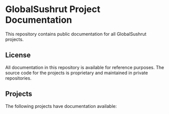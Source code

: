 # GlobalSushrut Project Documentation

This repository contains public documentation for all GlobalSushrut projects.

## License

All documentation in this repository is available for reference purposes.
The source code for the projects is proprietary and maintained in private repositories.

## Projects

The following projects have documentation available:
